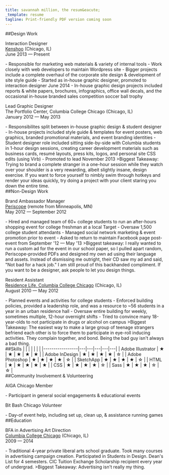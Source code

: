 ```yaml
---
title: savannah million, the resum&eacute;
_template: resume
tagline: Print-friendly PDF version coming soon
---
```


##Design Work

<p class="resume-job-data">
	<span class="purple">Interaction Designer</span><br />
	<a href="http://kenshoo.com/">Kenshoo</a> (Chicago, IL)<br />
	June 2013 &mdash; Present<br />
</p>
- Responsible for marketing web materials & variety of internal tools
- Work closely with web developers to maintain Wordpress site
- Bigger projects include a complete overhaul of the corporate site design & development of site style guide
- Started as in-house graphic designer, promoted to interaction designer June 2014
- In-house graphic design projects included reports & white papers, brochures, infographics, office wall decals, and the occasional in-house branded sales competition soccer ball trophy

<p class="resume-job-data">
	<span class="purple">Lead Graphic Designer</span><br />
	The Portfolio Center, Columbia College Chicago (Chicago, IL)<br />
	January 2012 &mdash; May 2013<br />
</p>
- Responsibilites split between in-house graphic design & student designer
- In-house projects included style guide & templates for event posters, web graphics, branded promotional materials, and event branding identities
- Student designer role included sitting side-by-side with Columbia students in 1-hour design sessions, creating career development materials such as business cards, resum&eacute; layouts, press kits, logos, and personal site CSS edits (using Virb)
- Promoted to lead November 2013
>Biggest Takeaway: Trying to brand a complete stranger in a one-hour session while they watch over your shoulder is a very rewarding, albeit slightly insane, design exercise. If you want to force yourself to nimbly swim through hotkeys and render your ideas quickly, try doing a project with your client staring you down the entire time.

<br />
##Non-Design Work

<p class="resume-job-data">
	<span class="purple">Brand Ambassador Manager</span><br />
	<a href="http://www.periscope.com/">Periscope</a> (remote from Minneapolis, MN)<br />
	May 2012 &mdash; September 2012<br />
</p>
- Hired and managed team of 60+ college students to run an after-hours shopping event for college freshman at a local Target
- Oversaw 1,500 college student attendants
- Managed social network marketing & event promotion prior to event
- Asked to return to maintain Facebook page post-event from September '12 &mdash; May '13
>Biggest takeaway: I really wanted to run a custom ad for the event in our school paper, so I pulled apart random, Periscope-provided PDFs and designed my own ad using their language and assets. Instead of dismissing me outright, their CD saw my ad and said, "Not bad for a hack job." I am still proud of this backhanded compliment. If you want to be a designer, ask people to let you design things.

<p class="resume-job-data">
	<span class="purple">Resident Assistant</span><br />
	<a href="http://www.periscope.com/">Residence Life, Columbia College Chicago</a> (Chicago, IL)<br />
	August 2010 &mdash; May 2012<br />
</p>
- Planned events and activities for college students
- Enforced building policies, provided a leadership role, and was a resource to ~56 students in a year in an urban residence hall
- Oversaw entire building for weekly, sometimes multiple, 12-hour overnight shifts
- Tried to convince many 18-year-olds to not participate in drugs or alcohol on campus
>Biggest Takeaway: The easiest way to make a large group of teenage strangers befriend each other is to force them to participate in eye-roll inducing activities. They complain together, and bond. Being the bad guy isn't always a bad thing.

<br />
##Skills
|				|	|	|   |     |    |
|-----------------|---|---|---|---|---|
| Adobe Illustrator	| &#9733; | &#9733; | &#9733; | &#9733; | &#9733; |
| Adobe InDesign		| &#9733; | &#9733; | &#9733; | &#9733; | &#9734; |
| Adobe Photoshop		| &#9733; | &#9733; | &#9733; | &#9733; | &#9734; |
| SketchApp			| &#9733; | &#9733; | &#9733; | &#9733; | &#9734; |
| HTML			| &#9733; | &#9733; | &#9733; | &#9733; | &#9733; |
| CSS 			| &#9733; | &#9733; | &#9733; | &#9733; | &#9734; |
| Sass			| &#9733; | &#9733; | &#9733; | &#9734; | &#9734; |

<br />
##Community Involvement &amp; Volunteering
<p class="resume-job-data">
	<span class="purple">AIGA Chicago Member</span><br />
</p>
- Participant in general social engagements & educational events

<p class="resume-job-data">
	<span class="purple">Bit Bash Chicago Volunteer</span><br />
</p>
- Day-of event help, including set up, clean up, & assistance running games

<br />
##Education

<p class="resume-job-data">
	<span class="purple">BFA in Advertising Art Direction</span><br />
	<a href="http://www.periscope.com/">Columbia College Chicago</a> (Chicago, IL)<br />
	2009 &mdash; 2014<br />
</p>
- Traditional 4-year private liberal arts school graduate. Took many courses in advertising campaign creation. Participated in Students in Design. Dean's List for 4 semesters. CIC Tuition Exchange Scholarship recipient every year of undergrad.
>Biggest Takeaway: Advertising isn't really my thing.